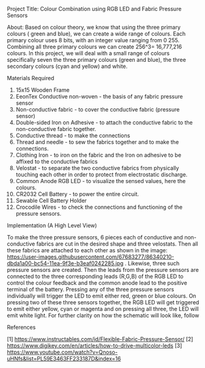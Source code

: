 Project Title: Colour Combination using RGB LED and Fabric Pressure Sensors

About: Based on colour theory, we know that using the three primary colours ( green and blue), we can create a wide range of colours. Each primary colour uses 8 bits, with an integer value ranging from 0 255. Combining all three primary colours we can create 256^3= 16,777,216 colours. In this project, we will deal with a small range of colours specifically seven the three primary colours (green and blue), the three secondary colours (cyan and yellow) and white.

Materials Required

1. 15x15 Wooden Frame
2. EeonTex Conductive non-woven - the basis of any fabric pressure sensor
3. Non-conductive fabric - to cover the conductive fabric (pressure sensor)
4. Double-sided Iron on Adhesive - to attach the conductive fabric to the non-conductive fabric together.
5. Conductive thread - to make the connections
6. Thread and needle - to sew the fabrics together and to make the connections.
7. Clothing Iron - to iron on the fabric and the Iron on adhesive to be affixed to the conductive fabrics
8. Velostat - to separate the two conductive fabrics from physically touching each other in order to protect from electrostatic discharge.
8. Common Anode RGB LED - to visualize the sensed values, here the colours.
9. CR2032 Cell Battery - to power the entire circuit.
10. Sewable Cell Battery Holder
11. Crocodile Wires - to check the connections and functioning of the pressure sensors.

Implementation (A High Level View)

To make the three pressure sensors, 6 pieces each of conductive and non-conductive fabrics are cut in the desired shape and three velostats. Then all these fabrics are attached to each other as shown in the image: https://user-images.githubusercontent.com/67683277/86340210-dbda1a00-bc54-11ea-9f3e-b3eaf0242285.jpg . Likewise, three such pressure sensors are created. Then the leads from the pressure sensors are connected to the three corresponding leads (R,G,B) of the RGB LED to control the colour feedback and the common anode lead to the positive terminal of the battery.  Pressing any of the three pressure sensors individually will trigger the LED to emit either red, green or blue colours. On pressing two of these three sensors together, the RGB LED will get triggered to emit either yellow, cyan or magenta and on pressing all three, the LED will emit white light. For further clarity on how the schematic will look like, follow 

References

[1] https://www.instructables.com/id/Flexible-Fabric-Pressure-Sensor/
[2] https://www.digikey.com/en/articles/how-to-drive-multicolor-leds
[3] https://www.youtube.com/watch?v=Qnoso-uHNfs&list=PL59E3463FF233187D&index=16
